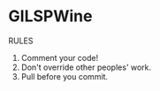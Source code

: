 GILSPWine
=========

RULES

1) Comment your code!
2) Don't override other peoples' work.
3) Pull before you commit.

